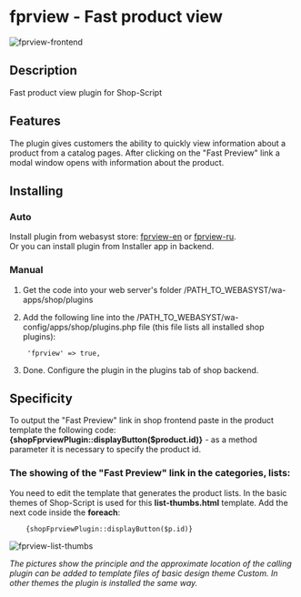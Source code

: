 # fprview - Fast product view

![fprview-frontend](https://www.webasyst.com/wa-data/public/baza/products/img/16/2516/6978.970.png)

## Description
Fast product view plugin for Shop-Script

## Features
The plugin gives customers the ability to quickly view information about a product from a catalog pages. After clicking on the "Fast Preview" link a modal window opens with information about the product.

## Installing
### Auto
Install plugin from webasyst store: [fprview-en](https://www.webasyst.com/store/plugin/shop/fprview/) or [fprview-ru](https://www.webasyst.ru/store/plugin/shop/fprview/).  
Or you can install plugin from Installer app in backend.

### Manual
1. Get the code into your web server's folder /PATH_TO_WEBASYST/wa-apps/shop/plugins

2. Add the following line into the /PATH_TO_WEBASYST/wa-config/apps/shop/plugins.php file (this file lists all installed shop plugins):

		'fprview' => true,

3. Done. Configure the plugin in the plugins tab of shop backend.

## Specificity
To output the "Fast Preview" link in shop frontend paste in the product template the following code:  
**{shopFprviewPlugin::displayButton($product.id)}** - as a method parameter it is necessary to specify the product id.

### The showing of the "Fast Preview" link in the categories, lists:
You need to edit the template that generates the product lists. In the basic themes of Shop-Script is used for this **list-thumbs.html** template. Add the next code inside the **foreach**:

		{shopFprviewPlugin::displayButton($p.id)}

![fprview-list-thumbs](https://www.webasyst.com/wa-data/public/baza/products/img/16/2516/6942.970.png)

*The pictures show the principle and the approximate location of the calling plugin can be added to template files of basic design theme Custom. In other themes the plugin is installed the same way.*

